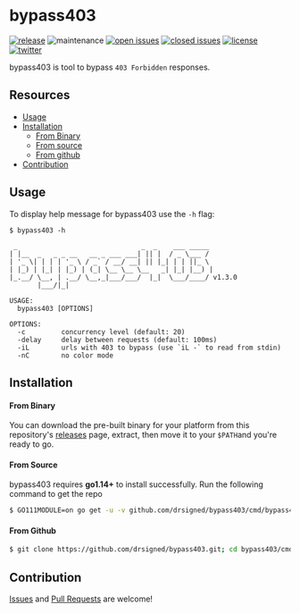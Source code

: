 # bypass403

[![release](https://img.shields.io/github/release/drsigned/bypass403?style=flat&color=0040ff)](https://github.com/drsigned/bypass403/releases) ![maintenance](https://img.shields.io/badge/maintained%3F-yes-0040ff.svg) [![open issues](https://img.shields.io/github/issues-raw/drsigned/bypass403.svg?style=flat&color=0040ff)](https://github.com/drsigned/bypass403/issues?q=is:issue+is:open) [![closed issues](https://img.shields.io/github/issues-closed-raw/drsigned/bypass403.svg?style=flat&color=0040ff)](https://github.com/drsigned/bypass403/issues?q=is:issue+is:closed) [![license](https://img.shields.io/badge/license-MIT-gray.svg?colorB=0040FF)](https://github.com/drsigned/bypass403/blob/master/LICENSE) [![twitter](https://img.shields.io/badge/twitter-@drsigned-0040ff.svg)](https://twitter.com/drsigned)

bypass403 is tool to bypass `403 Forbidden` responses.

## Resources

* [Usage](#usage)
* [Installation](#installation)
    * [From Binary](#from-binary)
    * [From source](#from-source)
    * [From github](#from-github)
* [Contribution](#contribution)

## Usage

To display help message for bypass403 use the `-h` flag:

```
$ bypass403 -h

 _                               _  _    ___ _____
| |__  _   _ _ __   __ _ ___ ___| || |  / _ \___ /
| '_ \| | | | '_ \ / _` / __/ __| || |_| | | ||_ \
| |_) | |_| | |_) | (_| \__ \__ \__   _| |_| |__) |
|_.__/ \__, | .__/ \__,_|___/___/  |_|  \___/____/ v1.3.0
       |___/|_|

USAGE:
  bypass403 [OPTIONS]

OPTIONS:
  -c         concurrency level (default: 20)
  -delay     delay between requests (default: 100ms)
  -iL        urls with 403 to bypass (use `iL -` to read from stdin)
  -nC        no color mode
```

## Installation

#### From Binary

You can download the pre-built binary for your platform from this repository's [releases](https://github.com/drsigned/bypass403/releases/) page, extract, then move it to your `$PATH`and you're ready to go.

#### From Source

bypass403 requires **go1.14+** to install successfully. Run the following command to get the repo

```bash
$ GO111MODULE=on go get -u -v github.com/drsigned/bypass403/cmd/bypass403
```

#### From Github

```bash
$ git clone https://github.com/drsigned/bypass403.git; cd bypass403/cmd/bypass403/; go build; mv bypass403 /usr/local/bin/; bypass403 -h
```

## Contribution

[Issues](https://github.com/drsigned/bypass403/issues) and [Pull Requests](https://github.com/drsigned/bypass403/pulls) are welcome!